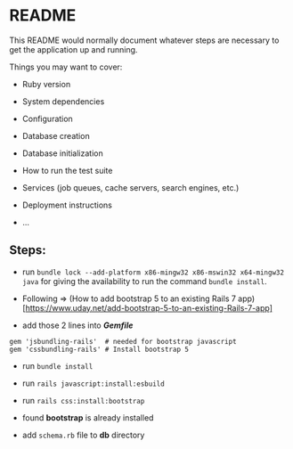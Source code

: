 # README

This README would normally document whatever steps are necessary to get the
application up and running.

Things you may want to cover:

* Ruby version

* System dependencies

* Configuration

* Database creation

* Database initialization

* How to run the test suite

* Services (job queues, cache servers, search engines, etc.)

* Deployment instructions

* ...

## Steps:
* run `bundle lock --add-platform x86-mingw32 x86-mswin32 x64-mingw32 java` for giving the availability to run the command `bundle install`.

* Following => (How to add bootstrap 5 to an existing Rails 7 app)[https://www.uday.net/add-bootstrap-5-to-an-existing-Rails-7-app]
 * add those 2 lines into _**Gemfile**_
 ```
 gem 'jsbundling-rails'  # needed for bootstrap javascript
 gem 'cssbundling-rails' # Install bootstrap 5
 ```
* run `bundle install`
* run `rails javascript:install:esbuild`
* run `rails css:install:bootstrap`
 * found **bootstrap** is already installed

* add `schema.rb` file to **db** directory